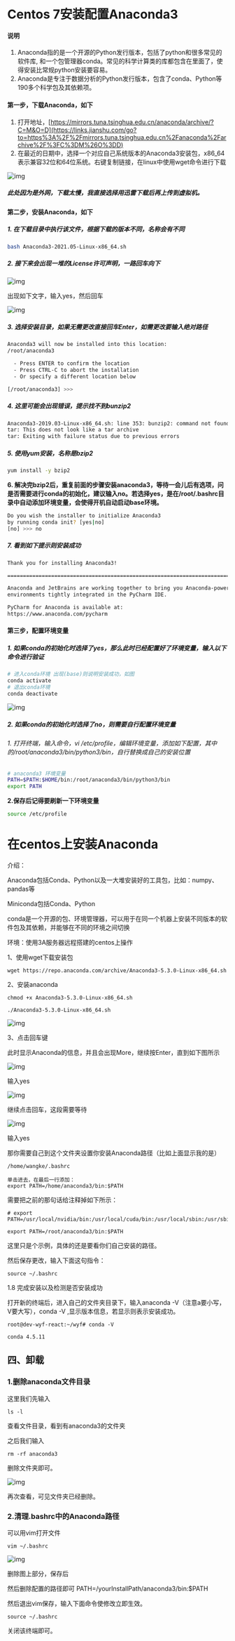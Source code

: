# Centos 7安装配置Anaconda3

#### 说明

1. Anaconda指的是一个开源的Python发行版本，包括了python和很多常见的软件库, 和一个包管理器conda。常见的科学计算类的库都包含在里面了，使得安装比常规python安装要容易。
2. Anaconda是专注于数据分析的Python发行版本，包含了conda、Python等190多个科学包及其依赖项。

#### 第一步，下载Anaconda，如下

1. 打开地址，[https://mirrors.tuna.tsinghua.edu.cn/anaconda/archive/?C=M&O=D](https://links.jianshu.com/go?to=https%3A%2F%2Fmirrors.tuna.tsinghua.edu.cn%2Fanaconda%2Farchive%2F%3FC%3DM%26O%3DD)
2. 在最近的日期中，选择一个对应自己系统版本的Anaconda3安装包，x86_64表示兼容32位和64位系统。右键复制链接，在linux中使用wget命令进行下载

![img](https://upload-images.jianshu.io/upload_images/16847375-c48d88c83ab22b94.png?imageMogr2/auto-orient/strip|imageView2/2/format/webp)

##### 此处因为是外网，下载太慢，我直接选择用迅雷下载后再上传到虚拟机。

#### 第二步，安装Anaconda，如下

##### 1. 在下载目录中执行该文件，根据下载的版本不同，名称会有不同

```sh
bash Anaconda3-2021.05-Linux-x86_64.sh
```

##### 2. 接下来会出现一堆的License许可声明，一路回车向下

![img](https://upload-images.jianshu.io/upload_images/16847375-b6dbb6b18f22849e.png?imageMogr2/auto-orient/strip|imageView2/2/w/1188/format/webp)

出现如下文字，输入yes，然后回车

![img](https://upload-images.jianshu.io/upload_images/16847375-21b2abf6ae054ed2.png?imageMogr2/auto-orient/strip|imageView2/2/w/1200/format/webp)

##### 3. 选择安装目录，如果无需更改直接回车Enter，如需更改要输入绝对路径

```sh
Anaconda3 will now be installed into this location:
/root/anaconda3

  - Press ENTER to confirm the location
  - Press CTRL-C to abort the installation
  - Or specify a different location below

[/root/anaconda3] >>> 
```

##### 4. 这里可能会出现错误，提示找不到bunzip2

```sh
Anaconda3-2019.03-Linux-x86_64.sh: line 353: bunzip2: command not found
tar: This does not look like a tar archive
tar: Exiting with failure status due to previous errors
```

##### 5. 使用yum安装，名称是bzip2

```sh
yum install -y bzip2
```

**6. 解决完bzip2后，重复前面的步骤安装anaconda3，等待一会儿后有选项，问是否需要进行conda的初始化，建议输入no。若选择yes，是在/root/.bashrc目录中自动添加环境变量，会使得开机自动启动base环境。**

```sh
Do you wish the installer to initialize Anaconda3
by running conda init? [yes|no]
[no] >>> no
```

##### 7. 看到如下提示则安装成功

```sh
Thank you for installing Anaconda3!

===========================================================================

Anaconda and JetBrains are working together to bring you Anaconda-powered
environments tightly integrated in the PyCharm IDE.

PyCharm for Anaconda is available at:
https://www.anaconda.com/pycharm
```

#### 第三步，配置环境变量

##### 1. 如果conda的初始化时选择了yes，那么此时已经配置好了环境变量，输入以下命令进行验证

```sh
# 进入conda环境 出现(base)则说明安装成功，如图
conda activate
# 退出conda环境
conda deactivate
```

![img](https://upload-images.jianshu.io/upload_images/16847375-b59ba047c6d3d8f4.png?imageMogr2/auto-orient/strip|imageView2/2/w/680/format/webp)



##### 2. 如果conda的初始化时选择了no，则需要自行配置环境变量

###### 1. 打开终端，输入命令，vi /etc/profile，编辑环境变量，添加如下配置，其中的/root/anaconda3/bin/python3/bin，自行替换成自己的安装位置

```sh
# anaconda3 环境变量
PATH=$PATH:$HOME/bin:/root/anaconda3/bin/python3/bin
export PATH
```

**2.保存后记得要刷新一下环境变量**

```sh
source /etc/profile
```





# 在centos上安装Anaconda

介绍：

Anaconda包括Conda、Python以及一大堆安装好的工具包，比如：numpy、pandas等

Miniconda包括Conda、Python

conda是一个开源的包、环境管理器，可以用于在同一个机器上安装不同版本的软件包及其依赖，并能够在不同的环境之间切换

环境：使用3A服务器远程搭建的centos上操作

1、使用wget下载安装包

```shell
wget https://repo.anaconda.com/archive/Anaconda3-5.3.0-Linux-x86_64.sh
```

2、安装anaconda

```shell
chmod +x Anaconda3-5.3.0-Linux-x86_64.sh

./Anaconda3-5.3.0-Linux-x86_64.sh
```

![img](https://img-blog.csdnimg.cn/2d67bc06fc7b499481a9097f19d1007e.png)

3、点击回车键

此时显示Anaconda的信息，并且会出现More，继续按Enter，直到如下图所示

![img](https://img-blog.csdnimg.cn/4ed7ac500d8640a2967fa86c197e8ce4.png)

输入yes

![img](https://img-blog.csdnimg.cn/cb5a295c5c8e4ecc8f5a5951471c29c8.png)

继续点击回车，这段需要等待

![img](https://img-blog.csdnimg.cn/5e73b18e006f49f08f1e38a9540a9991.png)

输入yes

那你需要自己到这个文件夹设置你安装Anaconda路径（比如上面显示我的是）

```shell
/home/wangke/.bashrc

单击进去，在最后一行添加：
export PATH=/home/anaconda3/bin:$PATH
```

需要把之前的那句话给注释掉如下所示：

```shell
# export PATH=/usr/local/nvidia/bin:/usr/local/cuda/bin:/usr/local/sbin:/usr/sbin:/sbin:$PATH

export PATH=/root/anaconda3/bin:$PATH
```

这里只是个示例，具体的还是要看你们自己安装的路径。

然后保存更改，输入下面这句指令：

```shell
source ~/.bashrc
```

1.8 完成安装以及检测是否安装成功

打开新的终端后，进入自己的文件夹目录下，输入anaconda -V（注意a要小写，V要大写），conda -V ,显示版本信息，若显示则表示安装成功。

```shell
root@dev-wyf-react:~/wyf# conda -V

conda 4.5.11
```



## 四、卸载

### 1.删除anaconda文件目录

这里我们先输入

```shell
ls -l
```

查看文件目录，看到有anaconda3的文件夹

之后我们输入

```shell
rm -rf anaconda3
```

删除文件夹即可。 

![img](https://ask.qcloudimg.com/http-save/yehe-9907988/36ef8b2dfefd952a2584aa8d9fa4ba55.png)

 再次查看，可见文件夹已经删除。

### 2.清理.bashrc中的Anaconda路径

 可以用vim打开文件

```shell
vim ~/.bashrc
```

![img](https://pic3.zhimg.com/80/v2-c8eb040a0a2440cf71608be0a640f192_720w.webp)

删除图上部分，保存后

然后删除配置的路径即可 PATH=/yourInstallPath/anaconda3/bin:$PATH

然后退出vim保存，输入下面命令使修改立即生效。

```shell
source ~/.bashrc
```

关闭该终端即可。

























































































































































































































































































































































































































































































































































































































